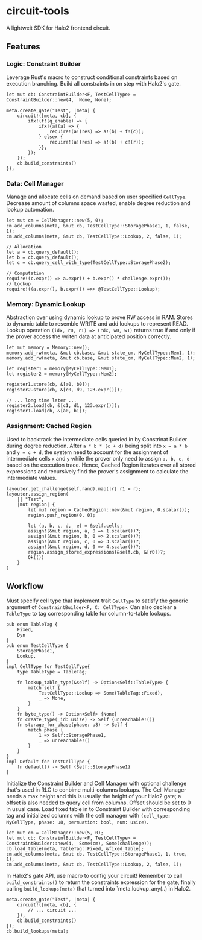 # circuit-tools
A lightweit SDK for Halo2 frontend circuit.
## Features
### Logic: Constraint Builder
Leverage Rust's macro to construct conditional constraints based on execution branching. Build all constraints in on step with Halo2's gate.
```
let mut cb: ConstraintBuilder<F, TestCellType> =  ConstraintBuilder::new(4,  None, None);

meta.create_gate("Test", |meta| {
    circuit!([meta, cb], {
        ifx!(f!(q_enable) => {
            ifx!{a!(a) => {
                require!(a!(res) => a!(b) + f!(c)); 
            } elsex {
                require!(a!(res) => a!(b) + c!(r));  
            }};
        });
    });
    cb.build_constraints()
});
```
### Data: Cell Manager
Manage and allocate cells on demand based on user specified `CellType`. Decrease amount of columns space wasted, enable degree reduction and lookup automation.
```
let mut cm = CellManager::new(5, 0);
cm.add_columns(meta, &mut cb, TestCellType::StoragePhase1, 1, false, 1);
cm.add_columns(meta, &mut cb, TestCellType::Lookup, 2, false, 1);

// Allocation
let a = cb.query_default();
let b = cb.query_default();
let c = cb.query_cell_with_type(TestCellType::StoragePhase2);

// Computation
require!(c.expr() => a.expr() + b.expr() * challenge.expr());
// Lookup
require!((a.expr(), b.expr()) =>> @TestCellType::Lookup);

```
### Memory: Dynamic Lookup
Abstraction over using dynamic lookup to prove RW access in RAM. Stores to dynamic table to resemble WRITE and add lookups to represent READ. Lookup operation `(idx, r0, r1) => (rdx, w0, w1)` returns true if and only if the prover access the writen data at anticipated position correctly.
```
let mut memory = Memory::new();
memory.add_rw(meta, &mut cb.base, &mut state_cm, MyCellType::Mem1, 1);
memory.add_rw(meta, &mut cb.base, &mut state_cm, MyCellType::Mem2, 1);

let register1 = memory[MyCellType::Mem1];
let register2 = memory[MyCellType::Mem2];

register1.store(cb, &[a0, b0]);
register2.store(cb, &[c0, d9, 123.expr()]);

// ... long time later ...
register2.load(cb, &[c1, d1, 123.expr()]);
register1.load(cb, &[a0, b1]);

```
### Assignment: Cached Region
Used to backtrack the intermediate cells queried in by Constrinat Builder during degree reduction. After `a * b * (c + d)` being split into `x = a * b` and `y = c + d`, the system need to account for the assignment of intermediate cells `x` and `y` while the prover only need to assign `a, b, c, d` based on the execution trace. Hence, Cached Region iterates over all stored expressions and recursively find the prover's assignment to calculate the intermediate values.
```
layouter.get_challenge(self.rand).map(|r| r1 = r);
layouter.assign_region(
    || "Test", 
    |mut region| {
        let mut region = CachedRegion::new(&mut region, 0.scalar());
        region.push_region(0, 0);

        let (a, b, c, d,  e) = &self.cells;
        assign!(&mut region, a, 0 => 1.scalar())?;
        assign!(&mut region, b, 0 => 2.scalar())?;
        assign!(&mut region, c, 0 => 3.scalar())?;
        assign!(&mut region, d, 0 => 4.scalar())?;
        region.assign_stored_expressions(&self.cb, &[r0])?;
        Ok(())
    }
)
```
## Workflow
Must specify cell type that implement trait `CellType` to satisfy the generic argument of `ConstraintBuilder<F, C: CellType>`. Can also declear a `TableType` to tag corresponding table for column-to-table lookups.
```
pub enum TableTag {
    Fixed,
    Dyn
}
pub enum TestCellType {
    StoragePhase1,
    Lookup,
}
impl CellType for TestCellType{
    type TableType = TableTag;

    fn lookup_table_type(&self) -> Option<Self::TableType> {
        match self {
            TestCellType::Lookup => Some(TableTag::Fixed),
            _ => None,
        }
    }
    fn byte_type() -> Option<Self> {None}
    fn create_type(_id: usize) -> Self {unreachable!()}
    fn storage_for_phase(phase: u8) -> Self {
        match phase {
            1 => Self::StoragePhase1,
            _ => unreachable!()
        }
    }
}
impl Default for TestCellType {
    fn default() -> Self {Self::StoragePhase1}
}
```
Initialize the Constraint Builder and Cell Manager with optional challenge that's used in RLC to conbime multi-columns lookups. The Cell Manager needs a max height and this is usually the height of your Halo2 gate; a offset is also needed to query cell from columns. Offset should be set to 0 in usual case. Load fixed table in to Constraint Builder with corresponding tag and initialized columns with the cell manager with `(cell_type: MyCellType, phase: u8, permuation: bool, num: usize)`.
```
let mut cm = CellManager::new(5, 0);
let mut cb: ConstraintBuilder<F, TestCellType> =  ConstraintBuilder::new(4,  Some(cm), Some(challenge));
cb.load_table(meta, TableTag::Fixed, &fixed_table);
cm.add_columns(meta, &mut cb, TestCellType::StoragePhase1, 1, true, 1);
cm.add_columns(meta, &mut cb, TestCellType::Lookup, 2, false, 1);
```
In Halo2's gate API, use macro to config your circuit! Remember to call `build_constraints()` to return the constraints expression for the gate, finally calling `build_lookups(meta)` that turned into `meta.lookup_any(..) in Halo2.
```
meta.create_gate("Test", |meta| {
    circuit!([meta, cb], {
        // ... circuit ...
    });
    cb.build_constraints()
});
cb.build_lookups(meta);
```

